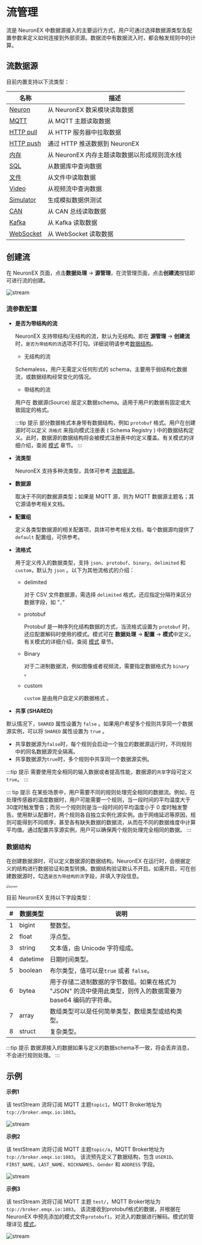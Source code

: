 # 流管理

流是 NeuronEX 中数据源接入的主要运行方式，用户可通过选择数据源类型及配置参数来定义如何连接到外部资源。数据流中有数据流入时，都会触发规则中的计算。

## 流数据源

目前内置支持以下流类型： 

| 名称                        | 描述                                       |
| --------------------------- | ------------------------------------------ |
| [Neuron](./neuron.md)       | 从 NeuronEX 数采模块读取数据                 |
| [MQTT](./mqtt.md)           | 从 MQTT 主题读取数据                       |
| [HTTP pull](./http_pull.md) | 从 HTTP 服务器中拉取数据                   |
| [HTTP push](./http_push.md) | 通过 HTTP 推送数据到 NeuronEX              |
| [内存](./memory.md)         | 从 NeuronEX 内存主题读取数据以形成规则流水线 |
| [SQL](./sql.md)         | 从数据库中查询数据                        |
| [文件](./file.md)           | 从文件中读取数据                           |
| [Video](./video.md)         | 从视频流中查询数据                        |
| [Simulator](./simulator.md)         | 生成模拟数据供测试                       | 
| [CAN](./can.md)         | 从 CAN 总线读取数据                        |
| [Kafka](./kafka.md)         | 从 Kafka 读取数据                        |
| [WebSocket](./websocket.md)         | 从 WebSocket 读取数据                        |

## 创建流

在 NeuronEX 页面，点击**数据处理** -> **源管理**，在流管理页面，点击**创建流**按钮即可进行流的创建。

![stream](./_assets/stream.png)

### 流参数配置

- **是否为带结构的流**

  NeuronEX 支持带结构/无结构的流，默认为无结构。即在 **源管理** -> **创建流** 时，`是否为带结构的流`选项不打勾。详细说明请参考[数据结构](#数据结构)。
  - 无结构的流 

  Schemaless，用户无需定义任何形式的 schema，主要用于弱结构化数据流，或数据结构经常变化的情况。

  - 带结构的流

  用户在 数据源(Source) 层定义数据schema。适用于用户的数据有固定或大致固定的格式。

  :::tip 提示
  部分数据格式本身带有数据结构，例如 `protobuf` 格式。用户在创建源时可以定义 `流格式` 来指向模式注册表 ( Schema Registry ) 中的数据结构定义。此时，数据源的数据结构将会被模式注册表中的定义覆盖。有关模式的详细介绍，查阅 [模式](./config.md#模式) 章节。
  :::

- **流类型**

  NeuronEX 支持多种流类型，具体可参考 [流数据源](#流数据源)。

- **数据源**

  取决于不同的数据源类型；如果是 MQTT 源，则为 MQTT 数据源主题名；其它源请参考相关文档。

- **配置组**

  定义各类型数据源的相关配置项，具体可参考相关文档，每个数据源均提供了 `default` 配置组，可供参考。

- **流格式**

  用于定义传入的数据类型，支持 `json`、`protobuf`、`binary`、`delimited` 和 `custom`，默认为 `json` 。以下为其他流格式的介绍：

  - delimited

    对于 CSV 文件数据源，需选择 `delimited` 格式，还应指定分隔符来区分数据字段，如 "`,`"

  - protobuf
  
    Protobuf 是一种序列化结构数据的方式，当流格式设置为 `protobuf` 时，还应配置解码时使用的模式。模式可在 **数据处理** -> **配置** -> **模式**中定义。有关模式的详细介绍，查阅 [模式](./config.md#模式) 章节。

  - Binary
  
    对于二进制数据流，例如图像或者视频流，需要指定数据格式为 `binary` 。

  - custom
  
    `custom` 是由用户自定义的数据格式 。

<!-- ### 时间戳与时间戳格式

时间戳代表该事件的时间戳。如设置，则使用此流的规则将采用事件时间；否则将采用处理时间。

时间戳格式为字符串和时间格式转换时使用的默认格式。 -->

- **共享 (SHARED)**

默认情况下，`SHARED` 属性设置为 `false` 。如果用户希望多个规则共享同一个数据源实例，可以将 `SHARED` 属性设置为 `true` 。

- 共享数据源为`false`时，每个规则会启动一个独立的数据源运行时，不同规则中的同名数据源完全隔离。
- 共享数据源为`true`时，多个规则中共享同一个数据源实例。

:::tip 提示
需要使用完全相同的输入数据或者提高性能，数据源的`共享`字段可定义`true`。
:::

::: tip 提示
在某些场景中，用户需要不同的规则处理完全相同的数据流。例如，在处理传感器的温度数据时，用户可能需要一个规则，当一段时间的平均温度大于30度时触发警告；而另一个规则则是当一段时间的平均温度小于 0 度时触发警告。使用默认配置时，两个规则各自独立实例化源实例。由于网络延迟等原因，规则可能得到不同顺序，甚至各有缺失数据的数据流，从而在不同的数据维度中计算平均值。通过配置共享源实例，用户可以确保两个规则处理完全相同的数据。
:::

### 数据结构

在创建数据源时，可以定义数据源的数据结构。NeuronEX 在运行时，会根据定义的结构进行数据验证和类型转换。数据结构验证默认不开启。如需开启，可在创建数据源时，勾选`是否为带结构的流`字段，并填入字段信息。

<img src="./_assets/source_datastructure.png" alt="pysam" style="zoom:50%;" />

目前 NeuronEX 支持以下字段类型：

   | #    | 数据类型 | 说明                                                         |
   | ---- | -------- | ------------------------------------------------------------ |
   | 1    | bigint   | 整数型。                                                     |
   | 2    | float    | 浮点型。                                                     |
   | 3    | string   | 文本值，由 Unicode 字符组成。                                |
   | 4    | datetime | 日期时间类型。                                               |
   | 5    | boolean  | 布尔类型，值可以是`true` 或者 `false`。                      |
   | 6    | bytea    | 用于存储二进制数据的字节数组。如果在格式为 "JSON" 的流中使用此类型，则传入的数据需要为 base64 编码的字符串。 |
   | 7    | array    | 数组类型可以是任何简单类型，数组类型或结构类型。             |
   | 8    | struct   | 复杂类型。                                                   |

  :::tip 提示
  数据源接入的数据如果与定义的数据schema不一致，将会丢弃消息，不会进行规则处理。
  :::

## 示例

**示例1**

该 testStream 流将订阅 MQTT 主题`topic1`，MQTT Broker地址为`tcp://broker.emqx.io:1883`。

![stream](./_assets/stream1.png)



**示例2**

该 testStream 流将订阅 MQTT 主题`topic/a`，MQTT Broker地址为`tcp://broker.emqx.io:1883`。
该流预先定义了数据结构，包含 `USERID`、`FIRST_NAME`、`LAST_NAME`、`NICKNAMES`、`Gender` 和 `ADDRESS` 字段。

![stream](./_assets/stream2.png)


**示例3**


该 testStream 流将订阅 MQTT 主题 `test/`，MQTT Broker地址为`tcp://broker.emqx.io:1883`。
该流接收到protobuf格式的数据，并根据在 NeuronEX 中预先添加的模式文件`protobuf1`，对流入的数据进行解码。模式的管理详见 [模式](./config.md#模式)。

![stream](./_assets/stream3.png)



